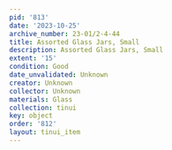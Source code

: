 ```yaml
---
pid: '813'
date: '2023-10-25'
archive_number: 23-01/2-4-44
title: Assorted Glass Jars, Small
description: Assorted Glass Jars, Small
extent: '15'
condition: Good
date_unvalidated: Unknown
creator: Unknown
collector: Unknown
materials: Glass
collection: tinui
key: object
order: '812'
layout: tinui_item
---
```

